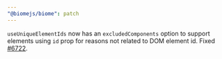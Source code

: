 ```yaml
---
"@biomejs/biome": patch
---
```


`useUniqueElementIds` now has an `excludedComponents` option to support elements using `id` prop for reasons not related to DOM element id. Fixed [#6722](https://github.com/biomejs/biome/issues/6722).
